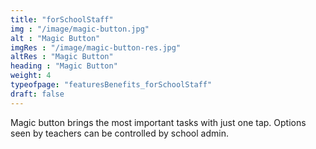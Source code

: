 ```yaml
---
title: "forSchoolStaff"                       
img : "/image/magic-button.jpg"  
alt : "Magic Button"
imgRes : "/image/magic-button-res.jpg"
altRes : "Magic Button"
heading : "Magic Button"  
weight: 4
typeofpage: "featuresBenefits_forSchoolStaff"
draft: false
---
```


Magic button brings the most important tasks with just one tap. Options seen by teachers can be controlled by school admin.
                       